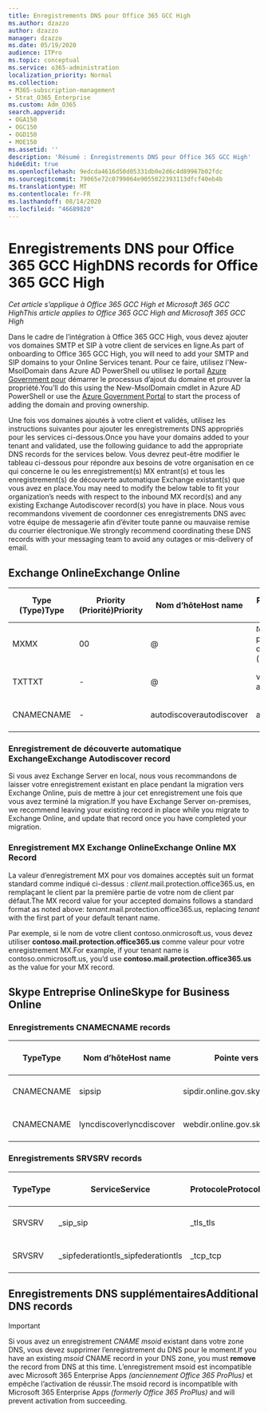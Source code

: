 ```yaml
---
title: Enregistrements DNS pour Office 365 GCC High
ms.author: dzazzo
author: dzazzo
manager: dzazzo
ms.date: 05/19/2020
audience: ITPro
ms.topic: conceptual
ms.service: o365-administration
localization_priority: Normal
ms.collection:
- M365-subscription-management
- Strat_O365_Enterprise
ms.custom: Adm_O365
search.appverid:
- OGA150
- OGC150
- OGD150
- MOE150
ms.assetid: ''
description: 'Résumé : Enregistrements DNS pour Office 365 GCC High'
hideEdit: true
ms.openlocfilehash: 9edcda4616d50d05331db0e2d6c4d89967b02fdc
ms.sourcegitcommit: 79065e72c0799064e9055022393113dfcf40eb4b
ms.translationtype: MT
ms.contentlocale: fr-FR
ms.lasthandoff: 08/14/2020
ms.locfileid: "46689820"
---
```

# <a name="dns-records-for-office-365-gcc-high"></a><span data-ttu-id="94582-103">Enregistrements DNS pour Office 365 GCC High</span><span class="sxs-lookup"><span data-stu-id="94582-103">DNS records for Office 365 GCC High</span></span>

<span data-ttu-id="94582-104">*Cet article s’applique à Office 365 GCC High et Microsoft 365 GCC High*</span><span class="sxs-lookup"><span data-stu-id="94582-104">*This article applies to Office 365 GCC High and Microsoft 365 GCC High*</span></span>

<span data-ttu-id="94582-105">Dans le cadre de l’intégration à Office 365 GCC High, vous devez ajouter vos domaines SMTP et SIP à votre client de services en ligne.</span><span class="sxs-lookup"><span data-stu-id="94582-105">As part of onboarding to Office 365 GCC High, you will need to add your SMTP and SIP domains to your Online Services tenant.</span></span>  <span data-ttu-id="94582-106">Pour ce faire, utilisez l'New-MsolDomain dans Azure AD PowerShell ou utilisez le portail [Azure Government pour](https://portal.azure.us) démarrer le processus d’ajout du domaine et prouver la propriété.</span><span class="sxs-lookup"><span data-stu-id="94582-106">You’ll do this using the New-MsolDomain cmdlet in Azure AD PowerShell or use the [Azure Government Portal](https://portal.azure.us) to start the process of adding the domain and proving ownership.</span></span>

<span data-ttu-id="94582-107">Une fois vos domaines ajoutés à votre client et validés, utilisez les instructions suivantes pour ajouter les enregistrements DNS appropriés pour les services ci-dessous.</span><span class="sxs-lookup"><span data-stu-id="94582-107">Once you have your domains added to your tenant and validated, use the following guidance to add the appropriate DNS records for the services below.</span></span>  <span data-ttu-id="94582-108">Vous devrez peut-être modifier le tableau ci-dessous pour répondre aux besoins de votre organisation en ce qui concerne le ou les enregistrement(s) MX entrant(s) et tous les enregistrement(s) de découverte automatique Exchange existant(s) que vous avez en place.</span><span class="sxs-lookup"><span data-stu-id="94582-108">You may need to modify the below table to fit your organization’s needs with respect to the inbound MX record(s) and any existing Exchange Autodiscover record(s) you have in place.</span></span>  <span data-ttu-id="94582-109">Nous vous recommandons vivement de coordonner ces enregistrements DNS avec votre équipe de messagerie afin d’éviter toute panne ou mauvaise remise du courrier électronique.</span><span class="sxs-lookup"><span data-stu-id="94582-109">We strongly recommend coordinating these DNS records with your messaging team to avoid any outages or mis-delivery of email.</span></span>

## <a name="exchange-online"></a><span data-ttu-id="94582-110">Exchange Online</span><span class="sxs-lookup"><span data-stu-id="94582-110">Exchange Online</span></span>

| <span data-ttu-id="94582-111">Type (Type)</span><span class="sxs-lookup"><span data-stu-id="94582-111">Type</span></span> | <span data-ttu-id="94582-112">Priority (Priorité)</span><span class="sxs-lookup"><span data-stu-id="94582-112">Priority</span></span> | <span data-ttu-id="94582-113">Nom d’hôte</span><span class="sxs-lookup"><span data-stu-id="94582-113">Host name</span></span> | <span data-ttu-id="94582-114">Pointe vers l’adresse ou la valeur</span><span class="sxs-lookup"><span data-stu-id="94582-114">Points to address or value</span></span> | <span data-ttu-id="94582-115">Durée de vie</span><span class="sxs-lookup"><span data-stu-id="94582-115">TTL</span></span> |
| --- | --- | --- | --- | --- |
| <span data-ttu-id="94582-116">MX</span><span class="sxs-lookup"><span data-stu-id="94582-116">MX</span></span> | <span data-ttu-id="94582-117">0</span><span class="sxs-lookup"><span data-stu-id="94582-117">0</span></span> | @ | <span data-ttu-id="94582-118">*tenant*.mail.protection.office365.us (voir ci-dessous pour plus d’informations)</span><span class="sxs-lookup"><span data-stu-id="94582-118">*tenant*.mail.protection.office365.us (see below for additional details)</span></span> | <span data-ttu-id="94582-119">1 Hour</span><span class="sxs-lookup"><span data-stu-id="94582-119">1 Hour</span></span> |
| <span data-ttu-id="94582-120">TXT</span><span class="sxs-lookup"><span data-stu-id="94582-120">TXT</span></span> | - | @ | <span data-ttu-id="94582-121">v=spf1 include:spf.protection.office365.us -all</span><span class="sxs-lookup"><span data-stu-id="94582-121">v=spf1 include:spf.protection.office365.us -all</span></span> | <span data-ttu-id="94582-122">1 heure</span><span class="sxs-lookup"><span data-stu-id="94582-122">1 Hour</span></span> |
| <span data-ttu-id="94582-123">CNAME</span><span class="sxs-lookup"><span data-stu-id="94582-123">CNAME</span></span> | - | <span data-ttu-id="94582-124">autodiscover</span><span class="sxs-lookup"><span data-stu-id="94582-124">autodiscover</span></span> | <span data-ttu-id="94582-125">autodiscover.office365.us</span><span class="sxs-lookup"><span data-stu-id="94582-125">autodiscover.office365.us</span></span> | <span data-ttu-id="94582-126">1 Hour</span><span class="sxs-lookup"><span data-stu-id="94582-126">1 Hour</span></span> |

### <a name="exchange-autodiscover-record"></a><span data-ttu-id="94582-127">Enregistrement de découverte automatique Exchange</span><span class="sxs-lookup"><span data-stu-id="94582-127">Exchange Autodiscover record</span></span>

<span data-ttu-id="94582-128">Si vous avez Exchange Server en local, nous vous recommandons de laisser votre enregistrement existant en place pendant la migration vers Exchange Online, puis de mettre à jour cet enregistrement une fois que vous avez terminé la migration.</span><span class="sxs-lookup"><span data-stu-id="94582-128">If you have Exchange Server on-premises, we recommend leaving your existing record in place while you migrate to Exchange Online, and update that record once you have completed your migration.</span></span> 

### <a name="exchange-online-mx-record"></a><span data-ttu-id="94582-129">Enregistrement MX Exchange Online</span><span class="sxs-lookup"><span data-stu-id="94582-129">Exchange Online MX Record</span></span>

<span data-ttu-id="94582-130">La valeur d’enregistrement MX pour vos domaines acceptés suit un format standard  comme indiqué ci-dessus : *client*.mail.protection.office365.us, en remplaçant le client par la première partie de votre nom de client par défaut.</span><span class="sxs-lookup"><span data-stu-id="94582-130">The MX record value for your accepted domains follows a standard format as noted above: *tenant*.mail.protection.office365.us, replacing *tenant* with the first part of your default tenant name.</span></span>

<span data-ttu-id="94582-131">Par exemple, si le nom de votre client contoso.onmicrosoft.us, vous devez utiliser **contoso.mail.protection.office365.us** comme valeur pour votre enregistrement MX.</span><span class="sxs-lookup"><span data-stu-id="94582-131">For example, if your tenant name is contoso.onmicrosoft.us, you’d use **contoso.mail.protection.office365.us** as the value for your MX record.</span></span>

## <a name="skype-for-business-online"></a><span data-ttu-id="94582-132">Skype Entreprise Online</span><span class="sxs-lookup"><span data-stu-id="94582-132">Skype for Business Online</span></span>

### <a name="cname-records"></a><span data-ttu-id="94582-133">Enregistrements CNAME</span><span class="sxs-lookup"><span data-stu-id="94582-133">CNAME records</span></span>

| <span data-ttu-id="94582-134">Type</span><span class="sxs-lookup"><span data-stu-id="94582-134">Type</span></span> | <span data-ttu-id="94582-135">Nom d’hôte</span><span class="sxs-lookup"><span data-stu-id="94582-135">Host name</span></span> | <span data-ttu-id="94582-136">Pointe vers l’adresse ou la valeur</span><span class="sxs-lookup"><span data-stu-id="94582-136">Points to address or value</span></span> | <span data-ttu-id="94582-137">Durée de vie</span><span class="sxs-lookup"><span data-stu-id="94582-137">TTL</span></span> |
| --- | --- | --- | --- |
| <span data-ttu-id="94582-138">CNAME</span><span class="sxs-lookup"><span data-stu-id="94582-138">CNAME</span></span> | <span data-ttu-id="94582-139">sip</span><span class="sxs-lookup"><span data-stu-id="94582-139">sip</span></span> | <span data-ttu-id="94582-140">sipdir.online.gov.skypeforbusiness.us</span><span class="sxs-lookup"><span data-stu-id="94582-140">sipdir.online.gov.skypeforbusiness.us</span></span> | <span data-ttu-id="94582-141">1 heure</span><span class="sxs-lookup"><span data-stu-id="94582-141">1 Hour</span></span> |
| <span data-ttu-id="94582-142">CNAME</span><span class="sxs-lookup"><span data-stu-id="94582-142">CNAME</span></span> | <span data-ttu-id="94582-143">lyncdiscover</span><span class="sxs-lookup"><span data-stu-id="94582-143">lyncdiscover</span></span> | <span data-ttu-id="94582-144">webdir.online.gov.skypeforbusiness.us</span><span class="sxs-lookup"><span data-stu-id="94582-144">webdir.online.gov.skypeforbusiness.us</span></span> | <span data-ttu-id="94582-145">1 Hour</span><span class="sxs-lookup"><span data-stu-id="94582-145">1 Hour</span></span> |

### <a name="srv-records"></a><span data-ttu-id="94582-146">Enregistrements SRV</span><span class="sxs-lookup"><span data-stu-id="94582-146">SRV records</span></span>

| <span data-ttu-id="94582-147">Type</span><span class="sxs-lookup"><span data-stu-id="94582-147">Type</span></span> | <span data-ttu-id="94582-148">Service</span><span class="sxs-lookup"><span data-stu-id="94582-148">Service</span></span> | <span data-ttu-id="94582-149">Protocole</span><span class="sxs-lookup"><span data-stu-id="94582-149">Protocol</span></span> | <span data-ttu-id="94582-150">Port</span><span class="sxs-lookup"><span data-stu-id="94582-150">Port</span></span> | <span data-ttu-id="94582-151">Pondération</span><span class="sxs-lookup"><span data-stu-id="94582-151">Weight</span></span> | <span data-ttu-id="94582-152">Priorité</span><span class="sxs-lookup"><span data-stu-id="94582-152">Priority</span></span> | <span data-ttu-id="94582-153">Nom</span><span class="sxs-lookup"><span data-stu-id="94582-153">Name</span></span> | <span data-ttu-id="94582-154">Target</span><span class="sxs-lookup"><span data-stu-id="94582-154">Target</span></span> | <span data-ttu-id="94582-155">Durée de vie</span><span class="sxs-lookup"><span data-stu-id="94582-155">TTL</span></span> |
| --- | --- | --- | --- | --- | --- | --- | --- | --- |
| <span data-ttu-id="94582-156">SRV</span><span class="sxs-lookup"><span data-stu-id="94582-156">SRV</span></span> | <span data-ttu-id="94582-157">\_sip</span><span class="sxs-lookup"><span data-stu-id="94582-157">\_sip</span></span> | <span data-ttu-id="94582-158">\_tls</span><span class="sxs-lookup"><span data-stu-id="94582-158">\_tls</span></span> | <span data-ttu-id="94582-159">443</span><span class="sxs-lookup"><span data-stu-id="94582-159">443</span></span> | <span data-ttu-id="94582-160">1 </span><span class="sxs-lookup"><span data-stu-id="94582-160">1</span></span> | <span data-ttu-id="94582-161">100</span><span class="sxs-lookup"><span data-stu-id="94582-161">100</span></span> | @ | <span data-ttu-id="94582-162">sipdir.online.gov.skypeforbusiness.us</span><span class="sxs-lookup"><span data-stu-id="94582-162">sipdir.online.gov.skypeforbusiness.us</span></span> | <span data-ttu-id="94582-163">1 heure</span><span class="sxs-lookup"><span data-stu-id="94582-163">1 Hour</span></span> |
| <span data-ttu-id="94582-164">SRV</span><span class="sxs-lookup"><span data-stu-id="94582-164">SRV</span></span> | <span data-ttu-id="94582-165">\_sipfederationtls</span><span class="sxs-lookup"><span data-stu-id="94582-165">\_sipfederationtls</span></span> | <span data-ttu-id="94582-166">\_tcp</span><span class="sxs-lookup"><span data-stu-id="94582-166">\_tcp</span></span> | <span data-ttu-id="94582-167">5061</span><span class="sxs-lookup"><span data-stu-id="94582-167">5061</span></span> | <span data-ttu-id="94582-168">1 </span><span class="sxs-lookup"><span data-stu-id="94582-168">1</span></span> | <span data-ttu-id="94582-169">100</span><span class="sxs-lookup"><span data-stu-id="94582-169">100</span></span> | @ | <span data-ttu-id="94582-170">sipfed.online.gov.skypeforbusiness.us</span><span class="sxs-lookup"><span data-stu-id="94582-170">sipfed.online.gov.skypeforbusiness.us</span></span> | <span data-ttu-id="94582-171">1 Hour</span><span class="sxs-lookup"><span data-stu-id="94582-171">1 Hour</span></span> |

## <a name="additional-dns-records"></a><span data-ttu-id="94582-172">Enregistrements DNS supplémentaires</span><span class="sxs-lookup"><span data-stu-id="94582-172">Additional DNS records</span></span>

> [!IMPORTANT]
> <span data-ttu-id="94582-173">Si vous avez un enregistrement *CNAME msoid* existant dans  votre zone DNS, vous devez supprimer l’enregistrement du DNS pour le moment.</span><span class="sxs-lookup"><span data-stu-id="94582-173">If you have an existing *msoid* CNAME record in your DNS zone, you must **remove** the record from DNS at this time.</span></span>  <span data-ttu-id="94582-174">L’enregistrement msoid est incompatible avec Microsoft 365 Enterprise Apps *(anciennement Office 365 ProPlus)* et empêche l’activation de réussir.</span><span class="sxs-lookup"><span data-stu-id="94582-174">The msoid record is incompatible with Microsoft 365 Enterprise Apps *(formerly Office 365 ProPlus)* and will prevent activation from succeeding.</span></span>
